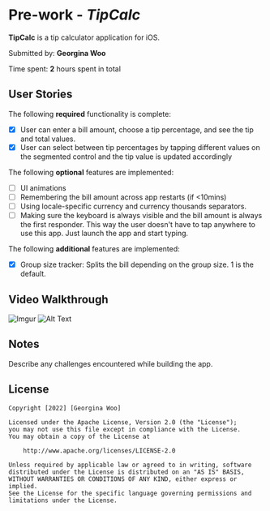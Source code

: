 # Pre-work - *TipCalc*

**TipCalc** is a tip calculator application for iOS.

Submitted by: **Georgina Woo**

Time spent: **2** hours spent in total

## User Stories

The following **required** functionality is complete:

* [X] User can enter a bill amount, choose a tip percentage, and see the tip and total values.
* [X] User can select between tip percentages by tapping different values on the segmented control and the tip value is updated accordingly

The following **optional** features are implemented:

* [ ] UI animations
* [ ] Remembering the bill amount across app restarts (if <10mins)
* [ ] Using locale-specific currency and currency thousands separators.
* [ ] Making sure the keyboard is always visible and the bill amount is always the first responder. This way the user doesn't have to tap anywhere to use this app. Just launch the app and start typing.

The following **additional** features are implemented:

- [X] Group size tracker: Splits the bill depending on the group size. 1 is the default.

## Video Walkthrough

![Imgur](https://imgur.com/a/4v5Zkm5.gif)
![Alt Text](https://media.giphy.com/media/vFKqnCdLPNOKc/giphy.gif)


## Notes

Describe any challenges encountered while building the app.

## License

    Copyright [2022] [Georgina Woo]

    Licensed under the Apache License, Version 2.0 (the "License");
    you may not use this file except in compliance with the License.
    You may obtain a copy of the License at

        http://www.apache.org/licenses/LICENSE-2.0

    Unless required by applicable law or agreed to in writing, software
    distributed under the License is distributed on an "AS IS" BASIS,
    WITHOUT WARRANTIES OR CONDITIONS OF ANY KIND, either express or implied.
    See the License for the specific language governing permissions and
    limitations under the License.
